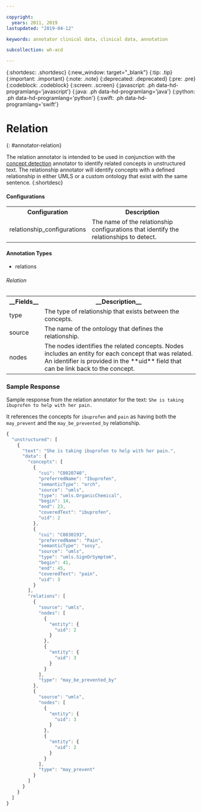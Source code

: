 ```yaml
---

copyright:
  years: 2011, 2019
lastupdated: "2019-04-12"

keywords: annotator clinical data, clinical data, annotation

subcollection: wh-acd

---
```


{:shortdesc: .shortdesc}
{:new_window: target="_blank"}
{:tip: .tip}
{:important: .important}
{:note: .note}
{:deprecated: .deprecated}
{:pre: .pre}
{:codeblock: .codeblock}
{:screen: .screen}
{:javascript: .ph data-hd-programlang='javascript'}
{:java: .ph data-hd-programlang='java'}
{:python: .ph data-hd-programlang='python'}
{:swift: .ph data-hd-programlang='swift'}

# Relation
{: #annotator-relation}

The relation annotator is intended to be used in conjunction with the <a data-scroll="" href="wh-acd?topic=wh-acd-concept_detection#concept_detection">concept detection</a> annotator to identify related concepts in unstructured text. The relationship annotator will identify concepts with a defined relationship in either UMLS or a custom ontology that exist with the same sentence.
{:shortdesc}

<h4>Configurations</h4>

<table>
<tr>
<th>Configuration</th>
<th>Description</th>
</tr>
<tr>
<td>relationship_configurations</td>
<td>The name of the relationship configurations that identify the relationships to detect.</td>
</tr>
</table>

<h4>Annotation Types</h4>

* relations

###### Relation

<table>
<tr><th>__Fields__</th><th>__Description__</th></tr>
</tr><td>type</td><td>The type of relationship that exists between the concepts.</td></tr>
<tr><td>source</td><td>The name of the ontology that defines the relationship. </td></tr>
<tr><td>nodes</td><td>The nodes identifies the related concepts. Nodes includes an entity for each concept that was related. An identifier is provided in the **uid** field that can be link back to the concept.
</tr>
</table>

### Sample Response

Sample response from the relation annotator for the text: `She is taking ibuprofen to help with her pain.`

It references the concepts for `ibuprofen` and `pain` as having both the `may_prevent` and the `may_be_prevented_by` relationship.

```javascript
{
  "unstructured": [
    {
      "text": "She is taking ibuprofen to help with her pain.",
      "data": {
        "concepts": [
          {
            "cui": "C0020740",
            "preferredName": "Ibuprofen",
            "semanticType": "orch",
            "source": "umls",
            "type": "umls.OrganicChemical",
            "begin": 14,
            "end": 23,
            "coveredText": "ibuprofen",
            "uid": 2
          },
          {
            "cui": "C0030193",
            "preferredName": "Pain",
            "semanticType": "sosy",
            "source": "umls",
            "type": "umls.SignOrSymptom",
            "begin": 41,
            "end": 45,
            "coveredText": "pain",
            "uid": 3
          }
        ],
        "relations": [
          {
            "source": "umls",
            "nodes": [
              {
                "entity": {
                  "uid": 2
                }
              },
              {
                "entity": {
                  "uid": 3
                }
              }
            ],
            "type": "may_be_prevented_by"
          },
          {
            "source": "umls",
            "nodes": [
              {
                "entity": {
                  "uid": 3
                }
              },
              {
                "entity": {
                  "uid": 2
                }
              }
            ],
            "type": "may_prevent"
          }
        ]
      }
    }
  ]
}
```
